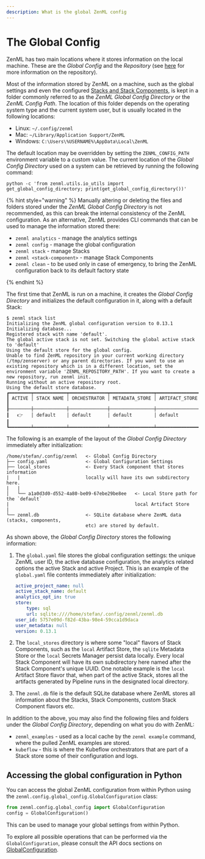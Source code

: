 ```yaml
---
description: What is the global ZenML config
---
```


# The Global Config

ZenML has two main locations where it stores information on the local machine.
These are the _Global Config_ and the _Repository_ (see 
[here](../developer-guide/stacks-repositories/repository.md)
for more information on the repository).

Most of the information stored by ZenML on a machine, such as the global
settings and even the configured 
[Stacks and Stack Components](../developer-guide/stacks-repositories/stack.md), 
is kept in a folder commonly referred to as the _ZenML Global Config Directory_
or the _ZenML Config Path_. The location of this folder depends on the 
operating system type and the current system user, but is usually located in 
the following locations:

* Linux: `~/.config/zenml`
* Mac: `~/Library/Application Support/ZenML`
* Windows: `C:\Users\%USERNAME%\AppData\Local\ZenML`

The default location may be overridden by setting the `ZENML_CONFIG_PATH`
environment variable to a custom value. The current location of the _Global
Config Directory_ used on a system can be retrieved by running the following
command:

```shell
python -c 'from zenml.utils.io_utils import get_global_config_directory; print(get_global_config_directory())'
```

{% hint style="warning" %}
Manually altering or deleting the files and folders stored under the _ZenML Global
Config Directory_ is not recommended, as this can break the internal consistency
of the ZenML configuration. As an alternative, ZenML provides CLI commands that
can be used to manage the information stored there:

* `zenml analytics` - manage the analytics settings
* `zenml config` - manage the global configuration
* `zenml stack` - manage Stacks
* `zenml <stack-component>` - manage Stack Components
* `zenml clean` - to be used only in case of emergency, to bring the ZenML
configuration back to its default factory state

{% endhint %}

The first time that ZenML is run on a machine, it creates the _Global Config
Directory_ and initializes the default configuration in it, along with a default
Stack:

```
$ zenml stack list
Initializing the ZenML global configuration version to 0.13.1
Initializing database...
Registered stack with name 'default'.
The global active stack is not set. Switching the global active stack to 'default'
Using the default store for the global config.
Unable to find ZenML repository in your current working directory (/tmp/zenserver) or any parent directories. If you want to use an existing repository which is in a different location, set the environment variable 'ZENML_REPOSITORY_PATH'. If you want to create a new repository, run zenml init.
Running without an active repository root.
Using the default store database.
┏━━━━━━━━┯━━━━━━━━━━━━┯━━━━━━━━━━━━━━┯━━━━━━━━━━━━━━━━┯━━━━━━━━━━━━━━━━┓
┃ ACTIVE │ STACK NAME │ ORCHESTRATOR │ METADATA_STORE │ ARTIFACT_STORE ┃
┠────────┼────────────┼──────────────┼────────────────┼────────────────┨
┃   👉   │ default    │ default      │ default        │ default        ┃
┗━━━━━━━━┷━━━━━━━━━━━━┷━━━━━━━━━━━━━━┷━━━━━━━━━━━━━━━━┷━━━━━━━━━━━━━━━━┛
```

The following is an example of the layout of the _Global Config Directory_
immediately after initialization:

```
/home/stefan/.config/zenml   <- Global Config Directory
├── config.yaml              <- Global Configuration Settings
├── local_stores             <- Every Stack component that stores information
|   |                        locally will have its own subdirectory here.
|   |                        
│   └── a1a0d3d0-d552-4a80-be09-67ebe29be8ee   <- Local Store path for the `default`
|                                              local Artifact Store
|
└── zenml.db                 <- SQLite database where ZenML data (stacks, components,
                             etc) are stored by default.
```

As shown above, the _Global Config Directory_ stores the following
information:

1. The `global.yaml` file stores the global configuration settings: the unique
ZenML user ID, the active database configuration, the analytics related options
the active Stack and active Project. This is an example of the `global.yaml`
file contents immediately after initialization:

    ```yaml
    active_project_name: null
    active_stack_name: default
    analytics_opt_in: true
    store:
        type: sql
        url: sqlite:////home/stefan/.config/zenml/zenml.db
    user_id: 5757e09d-f82d-43ba-98e4-59cca1d9daca
    user_metadata: null
    version: 0.13.1
    ```

2. The `local_stores` directory is where some "local" flavors of Stack Components,
such as the `local` Artifact Store, the `sqlite` Metadata Store or the `local`
Secrets Manager persist data locally. Every local Stack Component will have its
own subdirectory here named after the Stack Component's unique UUID. One notable
example is the `local` Artifact Store flavor that, when part of the active Stack,
stores all the artifacts generated by Pipeline runs in the designated local
directory.

3. The `zenml.db` file is the default SQLite database where ZenML stores all
information about the Stacks, Stack Components, custom Stack Component flavors
etc.

In addition to the above, you may also find the following files and folders under
the _Global Config Directory_, depending on what you do with ZenML:

* `zenml_examples` - used as a local cache by the `zenml example` command, where
the pulled ZenML examples are stored.
* `kubeflow` - this is where the Kubeflow orchestrators that are part of a Stack
store some of their configuration and logs.

## Accessing the global configuration in Python

You can access the global ZenML configuration from within Python using the
`zenml.config.global_config.GlobalConfiguration` class:

```python
from zenml.config.global_config import GlobalConfiguration
config = GlobalConfiguration()
```

This can be used to manage your global settings from within Python.

To explore all possible operations that can be performed via the 
`GlobalConfiguration`, please consult the API docs sections on 
[GlobalConfiguration](https://apidocs.zenml.io/latest/api_docs/config/#zenml.config.global_config.GlobalConfiguration).
